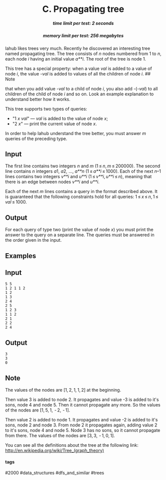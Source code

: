 <h1 style='text-align: center;'> C. Propagating tree</h1>

<h5 style='text-align: center;'>time limit per test: 2 seconds</h5>
<h5 style='text-align: center;'>memory limit per test: 256 megabytes</h5>

Iahub likes trees very much. Recently he discovered an interesting tree named propagating tree. The tree consists of *n* nodes numbered from 1 to *n*, each node *i* having an initial value *a**i*. The root of the tree is node 1.

This tree has a special property: when a value *val* is added to a value of node *i*, the value -*val* is added to values of all the children of node *i*. ## Note

 that when you add value -*val* to a child of node *i*, you also add -(-*val*) to all children of the child of node *i* and so on. Look an example explanation to understand better how it works.

This tree supports two types of queries:

* "1 *x* *val*" — *val* is added to the value of node *x*;
* "2 *x*" — print the current value of node *x*.

In order to help Iahub understand the tree better, you must answer *m* queries of the preceding type.

## Input

The first line contains two integers *n* and *m* (1 ≤ *n*, *m* ≤ 200000). The second line contains *n* integers *a*1, *a*2, ..., *a**n* (1 ≤ *a**i* ≤ 1000). Each of the next *n*–1 lines contains two integers *v**i* and *u**i* (1 ≤ *v**i*, *u**i* ≤ *n*), meaning that there is an edge between nodes *v**i* and *u**i*.

Each of the next *m* lines contains a query in the format described above. It is guaranteed that the following constraints hold for all queries: 1 ≤ *x* ≤ *n*, 1 ≤ *val* ≤ 1000.

## Output

For each query of type two (print the value of node *x*) you must print the answer to the query on a separate line. The queries must be answered in the order given in the input.

## Examples

## Input


```
5 5  
1 2 1 1 2  
1 2  
1 3  
2 4  
2 5  
1 2 3  
1 1 2  
2 1  
2 2  
2 4  

```
## Output


```
3  
3  
0  

```
## Note

The values of the nodes are [1, 2, 1, 1, 2] at the beginning.

Then value 3 is added to node 2. It propagates and value -3 is added to it's sons, node 4 and node 5. Then it cannot propagate any more. So the values of the nodes are [1, 5, 1,  - 2,  - 1].

Then value 2 is added to node 1. It propagates and value -2 is added to it's sons, node 2 and node 3. From node 2 it propagates again, adding value 2 to it's sons, node 4 and node 5. Node 3 has no sons, so it cannot propagate from there. The values of the nodes are [3, 3,  - 1, 0, 1].

You can see all the definitions about the tree at the following link: http://en.wikipedia.org/wiki/Tree_(graph_theory)



#### tags 

#2000 #data_structures #dfs_and_similar #trees 